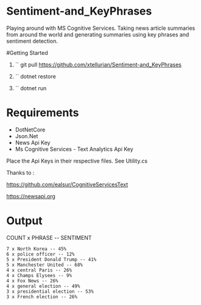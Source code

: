 # Sentiment-and_KeyPhrases
Playing around with MS Cognitive Services. 
Taking news article summaries from around the world and generating summaries using key phrases and sentiment detection.

#Getting Started

1) `` git pull https://github.com/xtellurian/Sentiment-and_KeyPhrases

2) `` dotnet restore

3) `` dotnet run



# Requirements 

* DotNetCore
* Json.Net
* News Api Key
* Ms Cognitive Services - Text Analytics Api Key

Place the Api Keys in their respective files. See Utility.cs

Thanks to :

https://github.com/ealsur/CognitiveServicesText

https://newsapi.org


# Output

COUNT x PHRASE -- SENTIMENT

```
7 x North Korea -- 45%
6 x police officer -- 12%
5 x President Donald Trump -- 41%
5 x Manchester United -- 68%
4 x central Paris -- 26%
4 x Champs Elysees -- 9%
4 x Fox News -- 26%
4 x general election -- 49%
3 x presidential election -- 53%
3 x French election -- 26%
```
